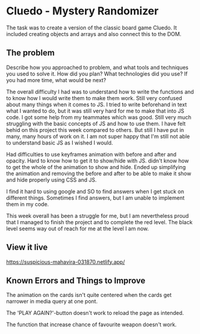 # Cluedo - Mystery Randomizer

The task was to create a version of the classic board game Cluedo.  It included creating objects and arrays and also connect this to the DOM.

## The problem

Describe how you approached to problem, and what tools and techniques you used to solve it. How did you plan? What technologies did you use? If you had more time, what would be next?

The overall difficulty I had was to understand how to write the functions and to know how I would write them to make them work. Still very confused about many things when it comes to JS. I tried to write beforehand in text what I wanted to do, but it was still very hard for me to make that into JS code. I got some help from my teammates which was good. Still very much struggling with the basic concepts of JS and how to use them. I have felt behid on this project this week compared to others. But still I have put in many, many hours of work on it. I am not super happy that I'm still not able to understand basic JS as I wished I would. 

Had difficulties to use keyframes animation with before and after and opacity. Hard to know how to get it to show/hide with JS. didn't know how to get the whole of the animation to show and hide. Ended up simplifying the animation and removing the before and after to be able to make it show and hide properly using CSS and JS.

I find it hard to using google and SO to find answers when I get stuck on different things. Sometimes I find answers, but I am unable to implement them in my code.

This week overall has been a struggle for me, but I am nevertheless proud that I managed to finish the project and to complete the red level. The black level seems way out of reach for me at the level I am now.

## View it live
https://suspicious-mahavira-031870.netlify.app/

## Known Errors and Things to Improve
The animation on the cards isn't quite centered when the cards get narrower in media query at one pont.

The 'PLAY AGAIN?'-button doesn't work to reload the page as intended.

The function that increase chance of favourite weapon doesn't work. 
